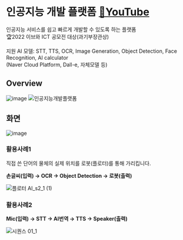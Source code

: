 # 인공지능 개발 플랫폼 [🔗YouTube](https://www.youtube.com/watch?v=v-aPSuBKuvM)
인공지능 서비스를 쉽고 빠르게 개발할 수 있도록 하는 플랫폼  
🏆2022 이브와 ICT 공모전 대상(과기부장관상)


지원 AI 모델: STT, TTS, OCR, Image Generation, Object Detection, Face Recognition, AI calculator  
(Naver Cloud Platform, Dall-e, 자체모델 등)
## Overview
![image](https://github.com/hyunjin-h/aiBuilder/assets/87686021/6855d279-d270-43d3-8898-20811e28d88b)
![인공지능개발플랫폼](https://github.com/hyunjin-h/aiBuilder/assets/87686021/2702f51f-ad2f-4e7b-9b36-f3a83ff224de)


## 화면
![image](https://github.com/hyunjin-h/aiBuilder/assets/87686021/82e0b827-68f1-4168-9a99-0465547a1948)


### 활용사례1
직접 쓴 단어의 물체의 실제 위치를 로봇(플로터)를 통해 가리킵니다.  

**손글씨(입력) &rarr; OCR &rarr; Object Detection &rarr; 로봇(출력)**  

![플로터 AI_s2_1 (1)](https://github.com/hyunjin-h/aiBuilder/assets/87686021/95533f2d-1cab-47ab-bf83-69efe336ef45)


### 활용사례2
  
**Mic(입력) &rarr; STT &rarr; AI번역 &rarr; TTS &rarr; Speaker(출력)**

![시퀀스 01_1](https://github.com/hyunjin-h/aiBuilder/assets/87686021/f059b1b9-59b2-4b5e-8e08-183ca2919f9e)

